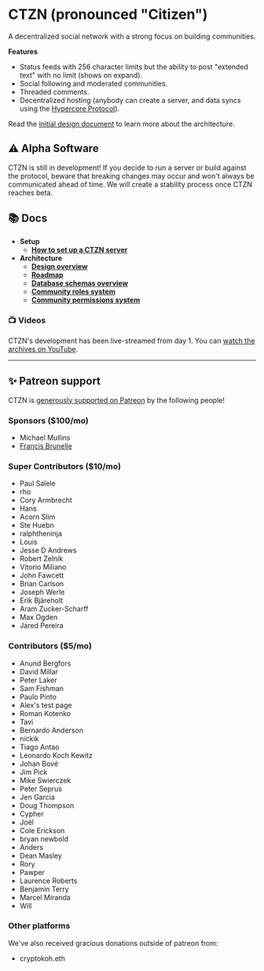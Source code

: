 # CTZN (pronounced "Citizen")

A decentralized social network with a strong focus on building communities.

**Features**

- Status feeds with 256 character limits but the ability to post "extended text" with no limit (shows on expand).
- Social following and moderated communities.
- Threaded comments.
- Decentralized hosting (anybody can create a server, and data syncs using the [Hypercore Protocol](https://hypercore-protocol.org)).

Read the [initial design document](./docs/design.md) to learn more about the architecture.

## ⚠️ Alpha Software

CTZN is still in development! If you decide to run a server or build against the protocol, beware that breaking changes may occur and won't always be communicated ahead of time. We will create a stability process once CTZN reaches beta.

## 📚 Docs

- **Setup**
    - [**How to set up a CTZN server**](./docs/setting-up-a-server.md)
- **Architecture**
    - [**Design overview**](./docs/design.md)
    - [**Roadmap**](./docs/roadmap.md)
    - [**Database schemas overview**](./docs/schemas.md)
    - [**Community roles system**](./docs/community-roles.md)
    - [**Community permissions system**](./docs/permissions.md)

### 📺 Videos

CTZN's development has been live-streamed from day 1. You can [watch the archives on YouTube](https://www.youtube.com/channel/UCSkcL4my2wgDRFvjQOJzrlg).

----

## ✨ Patreon support

CTZN is [generously supported on Patreon](https://www.patreon.com/paul_maf_and_andrew) by the following people!

### Sponsors ($100/mo)

- Michael Mullins
- [Francis Brunelle](https://twitter.com/frabrunelle)

### Super Contributors ($10/mo)

- Paul Salele
- rho 
- Cory Armbrecht
- Hans
- Acorn Slim
- Ste Huebn
- ralphtheninja
- Louis
- Jesse D Andrews
- Robert Zelník
- Vitorio Miliano
- John Fawcett
- Brian Carlson
- Joseph Werle
- Erik Bjäreholt
- Aram Zucker-Scharff
- Max Ogden
- Jared Pereira

### Contributors ($5/mo)

- Anund Bergfors
- David Millar
- Peter Laker
- Sam Fishman
- Paulo Pinto
- Alex's test page
- Roman Kotenko
- Tavi
- Bernardo Anderson
- nickik
- Tiago Antao
- Leonardo Koch Kewitz
- Johan Bové
- Jim Pick
- Mike Swierczek
- Peter Seprus
- Jen Garcia
- Doug Thompson
- Cypher
- Joël 
- Cole Erickson
- bryan newbold
- Anders 
- Dean Masley
- Rory
- Pawper
- Laurence Roberts
- Benjamin Terry
- Marcel Miranda
- Will 

### Other platforms

We've also received gracious donations outside of patreon from:

- cryptokoh.eth